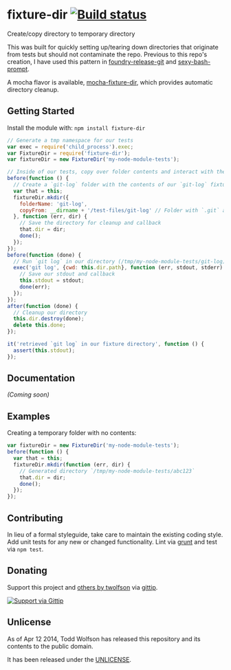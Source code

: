 # fixture-dir [![Build status](https://travis-ci.org/twolfson/fixture-dir.png?branch=master)](https://travis-ci.org/twolfson/fixture-dir)

Create/copy directory to temporary directory

This was built for quickly setting up/tearing down directories that originate from tests but should not contaminate the repo. Previous to this repo's creation, I have used this pattern in [foundry-release-git][] and [sexy-bash-prompt][].

[foundry-release-git]: https://github.com/twolfson/foundry-release-git/blob/1.0.1/test/utils/fixtures.js
[sexy-bash-prompt]: https://github.com/twolfson/sexy-bash-prompt/blob/0.21.0/test/prompt_test.sh#L8-L19

A mocha flavor is available, [mocha-fixture-dir][], which provides automatic directory cleanup.

[mocha-fixture-dir]: https://github.com/twolfson/mocha-fixture-dir

## Getting Started
Install the module with: `npm install fixture-dir`

```javascript
// Generate a tmp namespace for our tests
var exec = require('child_process').exec;
var FixtureDir = require('fixture-dir');
var fixtureDir = new FixtureDir('my-node-module-tests');

// Inside of our tests, copy over folder contents and interact with them
before(function () {
  // Create a `git-log` folder with the contents of our `git-log` fixture
  var that = this;
  fixtureDir.mkdir({
    folderName: 'git-log',
    copyFrom: __dirname + '/test-files/git-log' // Folder with `.git` activity
  }, function (err, dir) {
    // Save the directory for cleanup and callback
    that.dir = dir;
    done();
  });
});
before(function (done) {
  // Run `git log` in our directory (/tmp/my-node-module-tests/git-log)
  exec('git log', {cwd: this.dir.path}, function (err, stdout, stderr) {
    // Save our stdout and callback
    this.stdout = stdout;
    done(err);
  });
});
after(function (done) {
  // Cleanup our directory
  this.dir.destroy(done);
  delete this.done;
});

it('retrieved `git log` in our fixture directory', function () {
  assert(this.stdout);
});
```

## Documentation
_(Coming soon)_

## Examples
Creating a temporary folder with no contents:

```js
var fixtureDir = new FixtureDir('my-node-module-tests');
before(function () {
  var that = this;
  fixtureDir.mkdir(function (err, dir) {
    // Generated directory `/tmp/my-node-module-tests/abc123`
    that.dir = dir;
    done();
  });
});
```

## Contributing
In lieu of a formal styleguide, take care to maintain the existing coding style. Add unit tests for any new or changed functionality. Lint via [grunt](https://github.com/gruntjs/grunt) and test via `npm test`.

## Donating
Support this project and [others by twolfson][gittip] via [gittip][].

[![Support via Gittip][gittip-badge]][gittip]

[gittip-badge]: https://rawgithub.com/twolfson/gittip-badge/master/dist/gittip.png
[gittip]: https://www.gittip.com/twolfson/

## Unlicense
As of Apr 12 2014, Todd Wolfson has released this repository and its contents to the public domain.

It has been released under the [UNLICENSE][].

[UNLICENSE]: UNLICENSE
